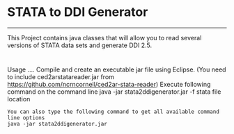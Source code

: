 # STATA to DDI Generator 
----------------------------
This Project contains java classes that will allow you to read several versions of STATA data 
sets and generate DDI 2.5. 


#
Usage ....
	Compile and create an executable jar file using Eclipse.  (You need to include ced2arstatareader.jar from https://github.com/ncrncornell/ced2ar-stata-reader)
	Execute following  command on the command line
	java -jar stata2ddigenerator.jar -f stata file location

	You can also type the following command to get all available command line options
	java -jar stata2ddigenerator.jar
	
#



